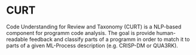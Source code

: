 # CURT
Code Understanding for Review and Taxonomy (CURT) is a NLP-based component for programm code analysis. The goal is provide human-readable feedback and classify parts of a programm in order to match it to parts of a given ML-Process description (e.g. CRISP-DM or QUA3RK).



